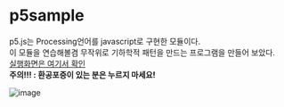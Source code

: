 # p5sample
p5.js는 Processing언어를 javascript로 구현한 모듈이다.  
이 모듈을 연습해볼겸 무작위로 기하학적 패턴을 만드는 프로그램을 만들어 보았다.  
[실행화면은 여기서 확인](https://phg98.github.io/phg98p5sample/)  
**주의!!! : 환공포증이 있는 분은 누르지 마세요!**

![image](https://user-images.githubusercontent.com/12092302/94914584-43b72f80-04e6-11eb-8165-41dbf115b644.png)
  
